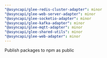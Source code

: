 ```yaml
---
"@asyncapi/glee-redis-cluster-adapter": minor
"@asyncapi/glee-web-server-adapter": minor
"@asyncapi/glee-socketio-adapter": minor
"@asyncapi/glee-kafka-adapter": minor
"@asyncapi/glee-mqtt-adapter": minor
"@asyncapi/glee-shared-utils": minor
"@asyncapi/glee-web-adapter": minor
---
```


Publish packages to npm as public
